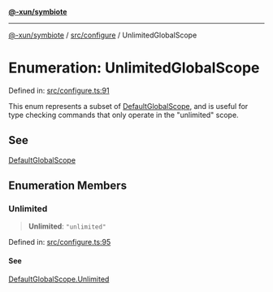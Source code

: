 [**@-xun/symbiote**](../../../README.md)

***

[@-xun/symbiote](../../../README.md) / [src/configure](../README.md) / UnlimitedGlobalScope

# Enumeration: UnlimitedGlobalScope

Defined in: [src/configure.ts:91](https://github.com/Xunnamius/symbiote/blob/b0f6e46275dcd7f80ceb92f05b1e0795869afaf6/src/configure.ts#L91)

This enum represents a subset of [DefaultGlobalScope](DefaultGlobalScope.md), and is useful for type
checking commands that only operate in the "unlimited" scope.

## See

[DefaultGlobalScope](DefaultGlobalScope.md)

## Enumeration Members

### Unlimited

> **Unlimited**: `"unlimited"`

Defined in: [src/configure.ts:95](https://github.com/Xunnamius/symbiote/blob/b0f6e46275dcd7f80ceb92f05b1e0795869afaf6/src/configure.ts#L95)

#### See

[DefaultGlobalScope.Unlimited](DefaultGlobalScope.md#unlimited)
